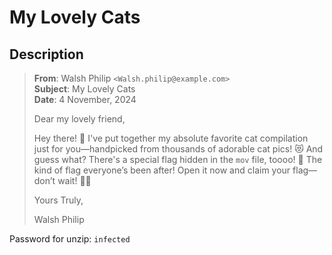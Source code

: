 My Lovely Cats
===

## Description

> **From**: Walsh Philip `<Walsh.philip@example.com>` \
> **Subject**: My Lovely Cats \
> **Date**: 4 November, 2024
> 
> Dear my lovely friend,
> 
> Hey there! 🐾 I've put together my absolute favorite cat compilation just for you—handpicked from thousands of adorable cat pics! 😻 And guess what? There's a special flag hidden in the `mov` file, toooo! 🚩 The kind of flag everyone’s been after! Open it now and claim your flag—don’t wait! 🚀🎯
> 
> Yours Truly,
> 
> Walsh Philip


Password for unzip: `infected`
